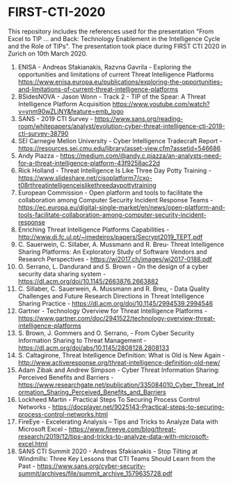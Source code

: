 # FIRST-CTI-2020
This repository includes the references used for the presentation "From Excel to TIP ... and Back: Technology Enablement in the Intelligence Cycle and the Role of TIPs". The presentation took place during FIRST CTI 2020 in Zurich on 10th March 2020.

1. ENISA - Andreas Sfakianakis, Razvna Gavrila - Exploring the opportunities and limitations of current Threat Intelligence Platforms
 https://www.enisa.europa.eu/publications/exploring-the-opportunities-and-limitations-of-current-threat-intelligence-platforms
2. BSidesNOVA - Jason Wonn - Track 2 - TIP of the Spear: A Threat Intelligence Platform Acquisition https://www.youtube.com/watch?v=ynm90wZLjNY&feature=emb_logo
3. SANS - 2019 CTI Survey - https://www.sans.org/reading-room/whitepapers/analyst/evolution-cyber-threat-intelligence-cti-2019-cti-survey-38790
4. SEI Carnegie Mellon University - Cyber Intelligence Tradecraft Report - https://resources.sei.cmu.edu/library/asset-view.cfm?assetid=546686
5. Andy Piazza - https://medium.com/@andy.c.piazza/an-analysts-need-for-a-threat-intelligence-platform-43f9258ac22d
6. Rick Holland - Threat Intelligence Is Like Three Day Potty Training - https://www.slideshare.net/cisoplatform7/cxo-t08rthreatintelligenceislikethreedaypottytraining
7. European Commission - Open platform and tools to facilitate the collaboration among Computer Security Incident Response Teams - https://ec.europa.eu/digital-single-market/en/news/open-platform-and-tools-facilitate-collaboration-among-computer-security-incident-response
8. Enriching Threat Intelligence Platforms Capabilities - http://www.di.fc.ul.pt/~imedeiros/papers/Secrypt2019_TEPT.pdf
9. C. Sauerwein, C. Sillaber, A. Mussmann and R. Breu- Threat Intelligence Sharing Platforms: An Exploratory Study of Software Vendors and Research Perspectives - https://wi2017.ch/images/wi2017-0188.pdf
10. O. Serrano, L. Dandurand and S. Brown - On the design of a cyber security data sharing system - https://dl.acm.org/doi/10.1145/2663876.2663882
11. C. Sillaber, C. Sauerwein, A. Mussmann and R. Breu, - Data Quality Challenges and Future Research Directions in Threat Intelligence Sharing Practice - https://dl.acm.org/doi/10.1145/2994539.2994546
12. Gartner - Technology Overview for Threat Intelligence Platforms - https://www.gartner.com/doc/2941522/technology-overview-threat-intelligence-platforms
13. S. Brown, J. Gommers and O. Serrano, - From Cyber Security Information Sharing to Threat Management - https://dl.acm.org/doi/abs/10.1145/2808128.2808133
14. S. Caltagirone,  Threat Intelligence Definition: What is Old is New Again - http://www.activeresponse.org/threat-intelligence-definition-old-new/
15. Adam Zibak and Andrew Simpson - Cyber Threat Information Sharing: Perceived Benefits and Barriers - https://www.researchgate.net/publication/335084010_Cyber_Threat_Information_Sharing_Perceived_Benefits_and_Barriers
16. Lockheed Martin - Practical Steps To Securing Process Control Networks - https://docplayer.net/9025143-Practical-steps-to-securing-process-control-networks.html
17. FireEye - Excelerating Analysis – Tips and Tricks to Analyze Data with Microsoft Excel - https://www.fireeye.com/blog/threat-research/2019/12/tips-and-tricks-to-analyze-data-with-microsoft-excel.html
18. SANS CTI Summit 2020 - Andreas Sfakianakis - Stop Tilting at Windmills: Three Key Lessons that CTI Teams Should Learn from the Past - https://www.sans.org/cyber-security-summit/archives/file/summit_archive_1579635728.pdf
